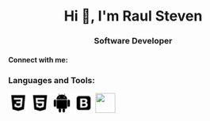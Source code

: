 
<div align="center">
  <h1>Hi 👋, I'm Raul Steven</h1>
  <h3>Software Developer</h3>
</div>


#### Connect with me:

### Languages and Tools:

<div align="left">
  <div>
    <img src="https://github.com/vorillaz/devicons/blob/master/!PNG/css3.png" title="css3" alt="css3" width="40" height="40"/>
    <img src="https://github.com/vorillaz/devicons/blob/master/!PNG/html5.png" title="" alt="" width="40" height="40"/>
     <img src="https://github.com/vorillaz/devicons/blob/master/!PNG/android.png" title="" alt="" width="40" height="40"/>
     <img src="https://github.com/vorillaz/devicons/blob/master/!PNG/bootstrap.png" title="" alt="" width="40" height="40"/>
     <img src="https://github.com/vorillaz/devicons/blob/master/!PNG/illustrator.png" title="" alt="" width="40" height="40"/>

  </div>
</div>



<!--
**ripderek/ripderek** is a ✨ _special_ ✨ repository because its `README.md` (this file) appears on your GitHub profile.

Here are some ideas to get you started:

- 🔭 I’m currently working on ...
- 🌱 I’m currently learning ...
- 👯 I’m looking to collaborate on ...
- 🤔 I’m looking for help with ...
- 💬 Ask me about ...
- 📫 How to reach me: ...
- 😄 Pronouns: ...
- ⚡ Fun fact: ...
-->
